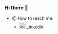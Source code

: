 ### Hi there 👋

  
- 📫 How to reach me:
  -  <a href="#"> <img src="https://upload.wikimedia.org/wikipedia/commons/f/f8/LinkedIn_icon_circle.svg" width="20" onclick="" /></a> [LinkedIn](https://www.linkedin.com/in/matejdragicevic/)

<!--
**MatejDragicevic/MatejDragicevic** is a ✨ _special_ ✨ repository because its `README.md` (this file) appears on your GitHub profile.

Here are some ideas to get you started:

- 🔭 I’m currently working on ...
- 🌱 I’m currently learning ...
- 👯 I’m looking to collaborate on ...
- 🤔 I’m looking for help with ...
- 💬 Ask me about ...
- 📫 How to reach me: ...
- 😄 Pronouns: ...
- ⚡ Fun fact: ...
-->

